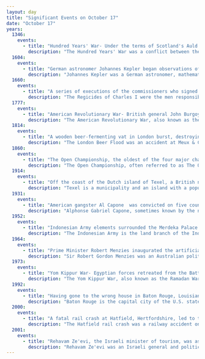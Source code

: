 ```yaml
---
layout: day
title: "Significant Events on October 17"
date: "October 17"
years:
  1346:
    events:
      - title: "Hundred Years' War- Under the terms of Scotland's Auld Alliance with France, King David II of Scotland (pictured) was captured at the Battle of Neville's Cross following his invasion of England."
        description: "The Hundred Years' War was a conflict between the kingdoms of England and France and a civil war in France during the Late Middle Ages. It emerged from feudal disputes over the Duchy of Aquitaine and was triggered by a claim to the French throne made by Edward III of England. The war grew into a broader military, economic, and political struggle involving factions from across Western Europe, fuelled by emerging nationalism on both sides. The periodisation of the war typically charts it as taking place over 116 years. However, it was an intermittent conflict which was frequently interrupted by external factors, such as the Black Death, and several years of truces."
  1604:
    events:
      - title: "German astronomer Johannes Kepler began observations of an exceptionally bright object, now known as Kepler's Supernova, that had appeared in the constellation Ophiuchus."
        description: "Johannes Kepler was a German astronomer, mathematician, astrologer, natural philosopher and writer on music. He is a key figure in the 17th-century Scientific Revolution, best known for his laws of planetary motion, and his books Astronomia nova, Harmonice Mundi, and Epitome Astronomiae Copernicanae, influencing among others Isaac Newton, providing one of the foundations for his theory of universal gravitation. The variety and impact of his work made Kepler one of the founders and fathers of modern astronomy, the scientific method, natural and modern science. He has been described as the 'father of science fiction' for his novel Somnium."
  1660:
    events:
      - title: "A series of executions of the commissioners who signed the death warrant of Charles I of England concluded; six were hanged, drawn and quartered for treason."
        description: "The Regicides of Charles I were the men responsible for the execution of Charles I on 30 January 1649. The term generally refers to the fifty-nine commissioners who signed the execution warrant. This followed his conviction for treason by the High Court of Justice."
  1777:
    events:
      - title: "American Revolutionary War- British general John Burgoyne's Saratoga campaign ended with his surrender to the Americans, later convincing France to enter the war in alliance with the United States."
        description: "The American Revolutionary War, also known as the Revolutionary War or American War of Independence, was an armed conflict that comprised the final eight years of the broader American Revolution, in which American Patriot forces organized as the Continental Army and commanded by George Washington defeated the British Army. The conflict was fought in North America, the Caribbean, and the Atlantic Ocean. The war ended with the Treaty of Paris (1783), which resulted in the establishment of the United States of America as an independent nation, which was recognized by Great Britain and other nations of the world."
  1814:
    events:
      - title: "A wooden beer-fermenting vat in London burst, destroying a second vat and causing a large flood of at least 128,000 imperial gallons (580,000 l; 154,000 US gal) of porter that killed eight people."
        description: "The London Beer Flood was an accident at Meux & Co's Horse Shoe Brewery, London, on 17 October 1814. It took place when one of the 22-foot-tall (6.7 m) wooden vats of fermenting porter burst. The escaping liquid dislodged the valve of another vessel and destroyed several large barrels- between 128,000 and 323,000 imperial gallons of beer were released in total."
  1860:
    events:
      - title: "The Open Championship, the oldest of the four major championships in men's golf, was first played at Prestwick Golf Club in Prestwick, Scotland."
        description: "The Open Championship, often referred to as The Open or the British Open, is the oldest golf tournament in the world, and one of the most prestigious. Founded in 1860, it was originally held annually at Prestwick Golf Club in Scotland. Later the venue rotated between a select group of coastal links golf courses in the United Kingdom. It is organised by The R&A."
  1914:
    events:
      - title: "Off the coast of the Dutch island of Texel, a British naval squadron sank the German 7th Half Flotilla of torpedo boats in the Battle off Texel."
        description: "Texel is a municipality and an island with a population of 13,643 in North Holland, Netherlands. It is the largest and most populated island of the West Frisian Islands in the Wadden Sea. The island is situated north of Den Helder, northeast of Noorderhaaks, and southwest of Vlieland."
  1931:
    events:
      - title: "American gangster Al Capone  was convicted on five counts of income-tax evasion."
        description: "Alphonse Gabriel Capone, sometimes known by the nickname 'Scarface', was an American gangster and businessman who attained notoriety during the Prohibition era as the co-founder and boss of the Chicago Outfit from 1925 to 1931. His seven-year reign as a crime boss ended when he went to prison at the age of 33."
  1952:
    events:
      - title: "Indonesian Army elements surrounded the Merdeka Palace in Jakarta, demanding that President Sukarno disband the Provisional People's Representative Council."
        description: "The Indonesian Army is the land branch of the Indonesian National Armed Forces. It has an estimated strength of 300,400 active personnel. The history of the Indonesian Army has its roots in 1945 when the Tentara Keamanan Rakyat (TKR) 'People's Security Army' first emerged as a paramilitary and police corps."
  1964:
    events:
      - title: "Prime Minister Robert Menzies inaugurated the artificial Lake Burley Griffin (pictured) in the centre of the Australian capital Canberra."
        description: "Sir Robert Gordon Menzies was an Australian politician and lawyer who served as the 12th prime minister of Australia from 1939 to 1941 and from 1949 to 1966. He held office as the leader of the United Australia Party (UAP) in his first term, and subsequently as the inaugural leader of the Liberal Party of Australia in his second. He was the member of parliament (MP) for the Victorian division of Kooyong from 1934 to 1966. He is the longest-serving prime minister in Australian history."
  1973:
    events:
      - title: "Yom Kippur War- Egyptian forces retreated from the Battle of the Chinese Farm, allowing Israeli forces to build their first bridge across the Suez Canal."
        description: "The Yom Kippur War, also known as the Ramadan War, the October War, the 1973 Arab–Israeli War, or the Fourth Arab–Israeli War, was fought from 6 to 25 October 1973 between Israel and a coalition of Arab states led by Egypt and Syria. Most of the fighting occurred in the Sinai Peninsula and Golan Heights, territories occupied by Israel in 1967. Some combat also took place in Egypt and northern Israel. Egypt aimed to secure a foothold on the eastern bank of the Suez Canal and use it to negotiate the return of the Sinai Peninsula."
  1992:
    events:
      - title: "Having gone to the wrong house in Baton Rouge, Louisiana, for a Halloween party, Japanese exchange student Yoshihito Hattori was shot and killed by the homeowner."
        description: "Baton Rouge is the capital city of the U.S. state of Louisiana. It had a population of 227,470 at the 2020 census, making it Louisiana's second-most populous city. It is the seat of Louisiana's most populous parish, East Baton Rouge Parish, and the center of Louisiana's second-largest metropolitan area, Greater Baton Rouge, which had 870,569 residents in 2020."
  2000:
    events:
      - title: "A fatal rail crash at Hatfield, Hertfordshire, led to the introduction of widespread speed limit reductions throughout the British rail network and eventually caused the collapse of the railway management group Railtrack."
        description: "The Hatfield rail crash was a railway accident on 17 October 2000, at Hatfield, Hertfordshire. It was caused by a metal fatigue-induced derailment, killing four people and injuring more than 70."
  2001:
    events:
      - title: "Rehavam Ze'evi, the Israeli minister of tourism, was assassinated in revenge for the killing of PFLP leader Abu Ali Mustafa."
        description: "Rehavam Ze'evi was an Israeli general and politician who founded the far-right nationalist Moledet party, mainly advocating for cleansing of the complete Palestinian population through population transfer."
---
```

